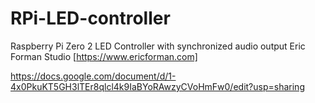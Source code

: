 # RPi-LED-controller
Raspberry Pi Zero 2 LED Controller with synchronized audio output
Eric Forman Studio [https://www.ericforman.com]

https://docs.google.com/document/d/1-4x0PkuKT5GH3lTEr8qlcl4k9IaBYoRAwzyCVoHmFw0/edit?usp=sharing

